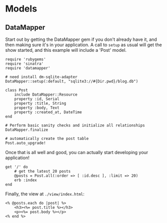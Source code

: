 Models
======

DataMapper
----------

Start out by getting the DataMapper gem if you don't already have it, and then
making sure it's in your application. A call to `setup` as usual will get the
show started, and this example will include a 'Post' model.

    require 'rubygems'
    require 'sinatra'
    require 'datamapper'

    # need install dm-sqlite-adapter
    DataMapper::setup(:default, "sqlite3://#{Dir.pwd}/blog.db")

    class Post
        include DataMapper::Resource
        property :id, Serial
        property :title, String
        property :body, Text
        property :created_at, DateTime
    end

    # Perform basic sanity checks and initialize all relationships
    DataMapper.finalize

    # automatically create the post table
    Post.auto_upgrade!

Once that is all well and good, you can actually start developing your
application!

    get '/' do
        # get the latest 20 posts
        @posts = Post.all(:order => [ :id.desc ], :limit => 20)
        erb :index
    end

Finally, the view at `./view/index.html`:

    <% @posts.each do |post| %>
        <h3><%= post.title %></h3>
        <p><%= post.body %></p>
    <% end %>


